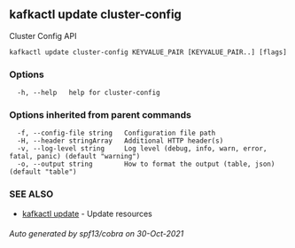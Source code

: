 ## kafkactl update cluster-config

Cluster Config API

```
kafkactl update cluster-config KEYVALUE_PAIR [KEYVALUE_PAIR..] [flags]
```

### Options

```
  -h, --help   help for cluster-config
```

### Options inherited from parent commands

```
  -f, --config-file string   Configuration file path
  -H, --header stringArray   Additional HTTP header(s)
  -v, --log-level string     Log level (debug, info, warn, error, fatal, panic) (default "warning")
  -o, --output string        How to format the output (table, json) (default "table")
```

### SEE ALSO

* [kafkactl update](kafkactl_update.md)	 - Update resources

###### Auto generated by spf13/cobra on 30-Oct-2021
